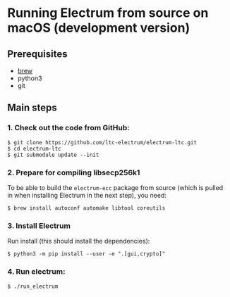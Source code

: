 # Running Electrum from source on macOS (development version)

## Prerequisites

- [brew](https://brew.sh/)
- python3
- git

## Main steps

### 1. Check out the code from GitHub:
```
$ git clone https://github.com/ltc-electrum/electrum-ltc.git
$ cd electrum-ltc
$ git submodule update --init
```

### 2. Prepare for compiling libsecp256k1

To be able to build the `electrum-ecc` package from source
(which is pulled in when installing Electrum in the next step),
you need:
```
$ brew install autoconf automake libtool coreutils
```

### 3. Install Electrum

Run install (this should install the dependencies):
```
$ python3 -m pip install --user -e ".[gui,crypto]"
```

### 4. Run electrum:
```
$ ./run_electrum
```
